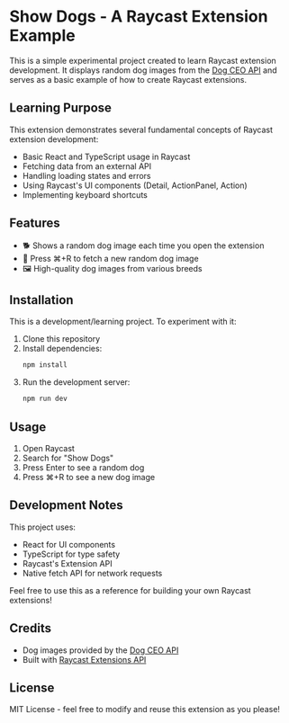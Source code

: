 # Show Dogs - A Raycast Extension Example

This is a simple experimental project created to learn Raycast extension development. It displays random dog images from the [Dog CEO API](https://dog.ceo/dog-api/) and serves as a basic example of how to create Raycast extensions.

## Learning Purpose

This extension demonstrates several fundamental concepts of Raycast extension development:
- Basic React and TypeScript usage in Raycast
- Fetching data from an external API
- Handling loading states and errors
- Using Raycast's UI components (Detail, ActionPanel, Action)
- Implementing keyboard shortcuts

## Features

- 🐕 Shows a random dog image each time you open the extension
- 🔄 Press ⌘+R to fetch a new random dog image
- 🖼️ High-quality dog images from various breeds

## Installation

This is a development/learning project. To experiment with it:

1. Clone this repository
2. Install dependencies:
   ```bash
   npm install
   ```
3. Run the development server:
   ```bash
   npm run dev
   ```

## Usage

1. Open Raycast
2. Search for "Show Dogs"
3. Press Enter to see a random dog
4. Press ⌘+R to see a new dog image

## Development Notes

This project uses:
- React for UI components
- TypeScript for type safety
- Raycast's Extension API
- Native fetch API for network requests

Feel free to use this as a reference for building your own Raycast extensions!

## Credits

- Dog images provided by the [Dog CEO API](https://dog.ceo/dog-api/)
- Built with [Raycast Extensions API](https://developers.raycast.com)

## License

MIT License - feel free to modify and reuse this extension as you please!

